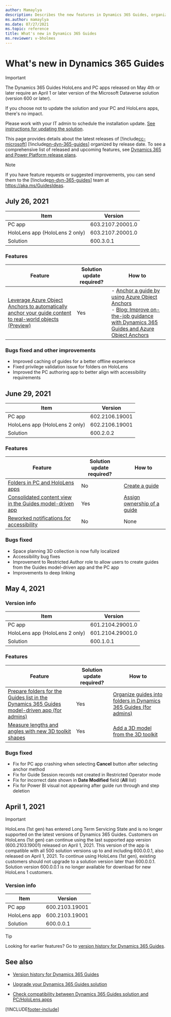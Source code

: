 ```yaml
---
author: Mamaylya
description: Describes the new features in Dynamics 365 Guides, organized by release date.
ms.author: mamaylya
ms.date: 07/27/2021
ms.topic: reference
title: What's new in Dynamics 365 Guides
ms.reviewer: v-bholmes
---
```


# What's new in Dynamics 365 Guides

> [!IMPORTANT]
> The Dynamics 365 Guides HoloLens and PC apps released on May 4th or later require an April 1 or later version of the Microsoft Dataverse solution (version 600 or later). 
>
> If you choose not to update the solution and your PC and HoloLens apps, there's no impact.  
>
> Please work with your IT admin to schedule the installation update. <a href="/dynamics365/mixed-reality/guides/upgrade" target="_blank">See instructions for updating the solution</a>. 

This page provides details about the latest releases of [!include[cc-microsoft](../includes/cc-microsoft.md)] [!include[pn-dyn-365-guides](../includes/pn-dyn-365-guides.md)] organized by release date. To see a comprehensive list of released and upcoming features, see <a href="/dynamics365/release-plans/" target="_blank">Dynamics 365 and Power Platform release plans</a>.

> [!NOTE]
> If you have feature requests or suggested improvements, you can send them to the [!include[pn-dyn-365-guides](../includes/pn-dyn-365-guides.md)] team at <a href="https://aka.ms/GuidesIdeas" target="_blank" data-linktype="absolute-path">https://aka.ms/GuidesIdeas</a>.

## July 26, 2021

|Item|Version|
|-------------------------|--------------------------------|
|PC app|603.2107.20001.0|
|HoloLens app (HoloLens 2 only)|603.2107.20001.0|
|Solution|600.3.0.1|

### Features

| Feature | Solution update required? |How to|
|----------------------------------------------------------------------------------------|------|------------------------------------|
| <a href="https://docs.microsoft.com/dynamics365-release-plan/2021wave1/finance-operations/dynamics365-guides/leverage-azure-object-anchors-automatically-align-guide-content-real-world-objects" target="_blank">Leverage Azure Object Anchors to automatically anchor your guide content to real-world objects (Preview)</a>| Yes |- <a href="https://docs.microsoft.com/dynamics365/mixed-reality/guides/pc-app-anchor-azure-object" target="_blank">Anchor a guide by using Azure Object Anchors</a><br>- <a href="https://cloudblogs.microsoft.com/dynamics365/bdm/2021/05/05/improve-on-the-job-guidance-with-dynamics-365-guides-and-azure-object-anchors/" target="_blank">Blog: Improve on-the-job guidance with Dynamics 365 Guides and Azure Object Anchors</a>|

### Bugs fixed and other improvements

- Improved caching of guides for a better offline experience
- Fixed privilege validation issue for folders on HoloLens
- Improved the PC authoring app to better align with accessibility requirements

## June 29, 2021

|Item|Version|
|-------------------------|--------------------------------|
|PC app|602.2106.19001|
|HoloLens app (HoloLens 2 only)|602.2106.19001|
|Solution|600.2.0.2|

### Features

| Feature | Solution update required? |How to|
|----------------------------------------------------------------------------------------|------|------------------------------------|
| <a href="https://docs.microsoft.com/dynamics365-release-plan/2021wave1/finance-operations/dynamics365-guides/folders-pc-hololens-apps" target="_blank">Folders in PC and HoloLens apps</a>| No |<a href="https://docs.microsoft.com/dynamics365/mixed-reality/guides/create-guide" target="_blank">Create a guide</a>|
| <a href="https://docs.microsoft.com/dynamics365-release-plan/2021wave1/finance-operations/dynamics365-guides/consolidated-content-view-guides-model-driven-app" target="_blank">Consolidated content view in the Guides model-driven app</a>| Yes |<a href="https://docs.microsoft.com/dynamics365/mixed-reality/guides/admin-access-assign#share-a-guide-with-someone-else" target="_blank">Assign ownership of a guide</a>|
| <a href="https://docs.microsoft.com/dynamics365-release-plan/2021wave1/finance-operations/dynamics365-guides/reworked-notifications-accessibility" target="_blank">Reworked notifications for accessibility</a>| No |None|

### Bugs fixed

- Space planning 3D collection is now fully localized
- Accessibility bug fixes
- Improvement to Restricted Author role to allow users to create guides from the Guides model-driven app and the PC app
- Improvements to deep linking

## May 4, 2021

### Version info

|Item|Version|
|-------------------------|--------------------------------|
|PC app|601.2104.29001.0|
|HoloLens app (HoloLens 2 only)|601.2104.29001.0|
|Solution|600.1.0.1|

### Features

| Feature | Solution update required? |How to|
|----------------------------------------------------------------------------------------|------|------------------------------------|
| <a href="https://docs.microsoft.com/dynamics365-release-plan/2021wave1/finance-operations/dynamics365-guides/prepare-folders-guides-list-dynamics-365-guides-model-driven-app-admins" target="_blank">Prepare folders for the Guides list in the Dynamics 365 Guides model-driven app (for admins)</a>| Yes |<a href="https://docs.microsoft.com/dynamics365/mixed-reality/guides/admin-create-folders" target="_blank">Organize guides into folders in Dynamics 365 Guides (for admins)</a>|
| <a href="https://docs.microsoft.com/dynamics365-release-plan/2021wave1/finance-operations/dynamics365-guides/measure-lengths-angles-new-3d-toolkit-shapes" target="_blank">Measure lengths and angles with new 3D toolkit shapes</a>| Yes |<a href="https://docs.microsoft.com/dynamics365/mixed-reality/guides/create-steps-assign-media" target="_blank">Add a 3D model from the 3D toolkit</a>|

### Bugs fixed

- Fix for PC app crashing when selecting **Cancel** button after selecting anchor method
-	Fix for Guide Session records not created in Restricted Operator mode 
-	Fix for incorrect date shown in **Date Modified** field (**All** list)
-	Fix for Power BI visual not appearing after guide run through and step deletion

## April 1, 2021

> [!IMPORTANT]
> HoloLens (1st gen) has entered Long Term Servicing State and is no longer supported on the latest versions of Dynamics 365 Guides. Customers on HoloLens (1st gen) can continue using the last supported app version (600.2103.19001) released on April 1, 2021. This version of the app is compatible with all 500 solution versions up to and including 600.0.0.1, also released on April 1, 2021. To continue using HoloLens (1st gen), existing customers should not upgrade to a solution version later than 600.0.0.1. Solution version 600.0.0.1 is no longer available for download for new HoloLens 1 customers.

### Version info

|Item|Version|
|-------------------------|--------------------------------|
|PC app|600.2103.19001|
|HoloLens app|600.2103.19001|
|Solution|600.0.0.1|

> [!TIP]
> Looking for earlier features? Go to [version history for Dynamics 365 Guides](./version-history.md). 


## See also

- <a href="/dynamics365/mixed-reality/guides/version-history" target="_blank">Version history for Dynamics 365 Guides</a>

- <a href="/dynamics365/mixed-reality/guides/upgrade" target="_blank">Upgrade your Dynamics 365 Guides solution</a>

- <a href="/dynamics365/mixed-reality/guides/admin-apps-solution-compatibility" target="_blank">Check compatibility between Dynamics 365 Guides solution and PC/HoloLens apps</a>



[!INCLUDE[footer-include](../includes/footer-banner.md)]
